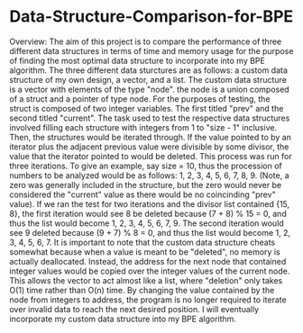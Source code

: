 # Data-Structure-Comparison-for-BPE

Overview:
The aim of this project is to compare the performance of three different data structures in terms of time and memory usage for the purpose of finding the most optimal data structure to incorporate into my BPE algorithm. The three different data sturctures are as follows: a custom data structure of my own design, a vector, and a list. The custom data structure is a vector with elements of the type "node". the node is a union composed of a struct and a pointer of type node. For the purposes of testing, the struct is composed of two integer variables. The first titled "prev" and the second titled "current". The task used to test the respective data structures involved filling each structure with integers from 1 to "size - 1" inclusive. Then, the structures would be iterated through. If the value pointed to by an iterator plus the adjacent previous value were divisible by some divisor, the value that the iterator pointed to would be deleted. This process was run for three iterations. To give an example, say size = 10, thus the procession of numbers to be analyzed would be as follows: 1, 2, 3, 4, 5, 6, 7, 8, 9. (Note, a zero was generally included in the structure, but the zero would never be considered the "current" value as there would be no coincinding "prev" value). If we ran the test for two iterations and the divisor list contained {15, 8}, the first iteration would see 8 be deleted because (7 + 8) % 15 = 0, and thus the list would become 1, 2, 3, 4, 5, 6, 7, 9. The second iteration would see 9 deleted because (9 + 7) % 8 = 0, and thus the list would become 1, 2, 3, 4, 5, 6, 7. It is important to note that the custom data structure cheats somewhat because when a value is meant to be "deleted", no memory is actually deallocated. Instead, the address for the next node that contained integer values would be copied over the integer values of the current node. This allows the vector to act almost like a list, where "deletion" only takes O(1) time rather than O(n) time. By changing the value contained by the node from integers to address, the program is no longer required to iterate over invalid data to reach the next desired position. I will eventually incorporate my custom data structure into my BPE algorithm.
